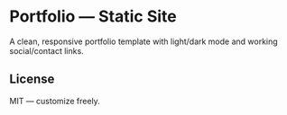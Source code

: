 # Portfolio — Static Site

A clean, responsive portfolio template with light/dark mode and working social/contact links. 

## License
MIT — customize freely.
